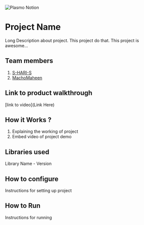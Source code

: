 ![Plasmo Notion](https://github.com/TH-Activities/saturday-hack-night-template/assets/64391274/85d3fbb8-aed6-4751-b051-4539df392f1a)

# Project Name

Long Description about project. This project do that. This project is awesome...

## Team members

1. [S-HARI-S](https://github.com/S-HARI-S)
2. [MachoMaheen](https://github.com/MachoMaheen)

## Link to product walkthrough

[link to video](Link Here)

## How it Works ?

1. Explaining the working of project
2. Embed video of project demo

## Libraries used

Library Name - Version

## How to configure

Instructions for setting up project

## How to Run

Instructions for running
